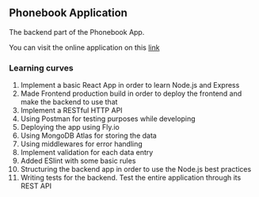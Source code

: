 ## Phonebook Application

The backend part of the Phonebook App.
 
You can visit the online application on this [link](https://throbbing-sound-8802.fly.dev/)

### Learning curves
1. Implement a basic React App in order to learn Node.js and Express
2. Made Frontend production build in order to deploy the frontend and make the backend to use that
3. Implement a RESTful HTTP API
4. Using Postman for testing purposes while developing
5. Deploying the app using Fly.io
6. Using MongoDB Atlas for storing the data
7. Using middlewares for error handling
8. Implement validation for each data entry
9. Added ESlint with some basic rules
10. Structuring the backend app in order to use the Node.js best practices
11. Writing tests for the backend. Test the entire application through its REST API